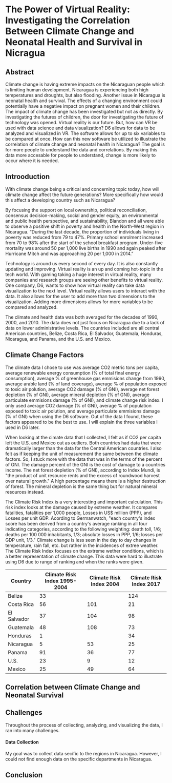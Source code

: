 # The Power of Virtual Reality: Investigating the Correlation Between Climate Change and Neonatal Health and Survival in Nicragua
## Abstract
Climate change is having extreme impacts on the Nicaraguan people which is limiting human development. Nicaragua is experiencing both high temperatures and droughts, but also flooding. Another issue in Nicaragua is neonatal health and survival. The effects of a changing environment could potentially have a negative impact on pregnant women and their children. The impact of climate change has been investigated but not as directly. By investigating the futures of children, the door for investigating the future of technology was opened. Virtual reality is our future. But, how can VR be used with data science and data visualization? D6 allows for data to be analyzed and visualized in VR. The software allows for up to six variables to be compared at once. How can this new software be utilized to illustrate the correlation of climate change and neonatal health in Nicaragua? The goal is for more people to understand the data and correlations. By making this data more accesable for people to understand, change is more likely to occur where it is needed.

## Introoduction
With climate change being a critical and concerning topic today, how will climate change affect the future generations? More specifically how would this affect a developing country such as Nicaragua?

By focusing the support on local ownership, political reconciliation, consensus decision-making, social and gender equity, an environmental and public health perspective, and sustainability, Blandon and all were able to observe a positive shift in poverty and health in the North-West region in Nicaragua. “During the last decade, the proportion of individuals living in poverty was reduced from 79 to 47%. Primary school enrolment increased from 70 to 98% after the start of the school breakfast program. Under-five mortality was around 50 per 1,000 live births in 1990 and again peaked after Hurricane Mitch and was approaching 20 per 1,000 in 2014.” 

Technology is around us every second of every day. It is also constantly updating and improving. Virtual reality is an up and coming hot-topic in the tech world. With gaming taking a huge interest in virtual reality, many companies and research groups are seeing other benefits to virtual reality. One company, D6, wants to show how virtual reality can take data visualization to the next level. Virtual reality allows users to interact with the data. It also allows for the user to add more than two dimensions to the visualization. Adding more dimensions allows for more variables to be compared and analyzed. 

The climate and health data was both averaged for the decades of 1990, 2000, and 2010. The data does not just focus on Nicaragua due to a lack of data on lower administrative levels. The countries included are all central American countries, Belize, Costa Rica, El Salvador, Guatemala, Honduras, Nicaragua, and Panama, and the U.S. and Mexico. 

## Climate Change Factors
The climate data I chose to use was average CO2 metric tons per capita,	average renewable energy consumption (% of total final energy consumption), average % of greenhouse gas emmisions change from 1990,	average arable land (% of land coverage),	average % of population exposed to toxic air polution, average CO2 damage (% of GNI), average net forest depletion (% of GNI),	average mineral depletion (% of GNI),	average particulate emmisions damage (% of GNI), and climate change risk index. I only used average CO2 damage (% of GNI), average % of population exposed to toxic air polution, and average particulate emmisions damage (% of GNI) when using the D6 software. Out of the data I found, these factors appeared to be the best to use. I will explain the three variables I used in D6 later.

When looking at the cimate data that I collected, I felt as if CO2 per capita left the U.S. and Mexico out as outliers. Both countries had data that were dramatically larger than the data for the Central American countries. I also felt as if keeping the unit of measurement the same between the climate factors. So, I stuck more with the data that was in the terms of the percent of GNI. The damage percent of the GNI is the cost of damage to a countries income. The net forest depletion (% of GNI), according to Index Mundi, is "the product of unit resource rents and the excess of roundwood harvest over natural growth." A high percentage means there is a higher destruction of forest. The mineral depletion is the same thing but for natural mineral resources instead.

The Climate Risk Index is a very interesting and important calculation. This risk index looks at the damage caused by extreme weather. It compares fatalities, fatalities per 1,000 people, Losses in US$ million (PPP), and Losses per unit GDP. Acording to Germanwatch, "each country's index score has been derived from a country's average ranking in all four indicating categories, according to the following weighting: death toll, 1/6; deaths per 100 000 inhabitants, 1/3; absolute losses in PPP, 1/6; losses per GDP unit, 1/3." Climate change is less seen in the day to day changes in temperature, rain fall, etc. but rather in the incidences of extree weather. The Climate Risk Index focuses on the extreme wether conditions, which is a better representation of climate change. This data were hard to illustrate using D6 due to range of ranking and when the ranks were given.

| Country    | Climate Risk Index 1995-2004 | Climate Risk Index 2004 | Climate Risk Index 2017 |
|------------|------------------------------|-------------------------|-------------------------|
|Belize      |33                            |                         |124                      |
|Costa Rica  |56                            |101                      |21                       |
|El Salvador |37                            |104                      |98                       |
|Guatemala   |48                            |108                      |73                       |
|Honduras    |1                             |                         |34                       |
|Nicaragua   |5                             |53                       |25                       |
|Panama      |91                            |36                       |77                       |
|U.S.        |23                            |9                        |12                       |
|Mexico      |25                            |49                       |64                       |


## Correlation between Climate Change and Neonatal Survival

## Challenges
Throughout the process of collecting, analyzing, and visualizing the data, I ran into many challenges.
#### Data Collection
My goal was to collect data secific to the regions in Nicaragua. However, I could not find enough data on the specific departments in Nicaragua. 

## Conclusion
